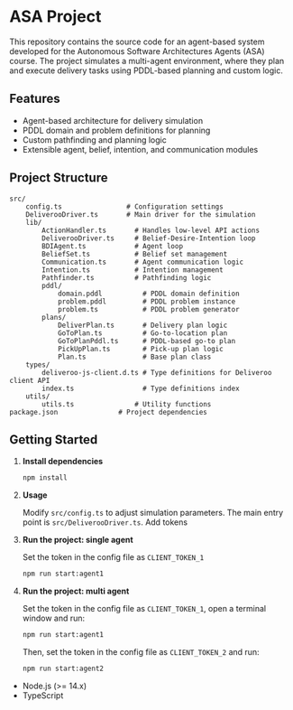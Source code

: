 # ASA Project

This repository contains the source code for an agent-based system developed for
the Autonomous Software Architectures Agents (ASA) course. The project simulates
a multi-agent environment, where they plan and execute delivery tasks using
PDDL-based planning and custom logic.

## Features

- Agent-based architecture for delivery simulation
- PDDL domain and problem definitions for planning
- Custom pathfinding and planning logic
- Extensible agent, belief, intention, and communication modules

## Project Structure

```
src/
	config.ts                # Configuration settings
	DeliverooDriver.ts       # Main driver for the simulation
	lib/
		ActionHandler.ts       # Handles low-level API actions
		DeliverooDriver.ts	   # Belief-Desire-Intention loop
		BDIAgent.ts            # Agent loop
		BeliefSet.ts           # Belief set management
		Communication.ts       # Agent communication logic
		Intention.ts           # Intention management
		Pathfinder.ts          # Pathfinding logic
		pddl/
			domain.pddl          # PDDL domain definition
			problem.pddl         # PDDL problem instance
			problem.ts           # PDDL problem generator
		plans/
			DeliverPlan.ts       # Delivery plan logic
			GoToPlan.ts          # Go-to-location plan
			GoToPlanPddl.ts      # PDDL-based go-to plan
			PickUpPlan.ts        # Pick-up plan logic
			Plan.ts              # Base plan class
	types/
		deliveroo-js-client.d.ts # Type definitions for Deliveroo client API
		index.ts                 # Type definitions index
	utils/
		utils.ts               # Utility functions
package.json               # Project dependencies
```

## Getting Started

1. **Install dependencies**

   ```bash
   npm install
   ```

2. **Usage**

   Modify `src/config.ts` to adjust simulation parameters. The main entry point is `src/DeliverooDriver.ts`.
   Add tokens

3. **Run the project: single agent**
   
   Set the token in the config file as `CLIENT_TOKEN_1`

   ```bash
   npm run start:agent1
   ```

4. **Run the project: multi agent**

   Set the token in the config file as `CLIENT_TOKEN_1`, open a terminal window
   and run:

   ```bash
   npm run start:agent1
   ```

   Then, set the token in the config file as `CLIENT_TOKEN_2`
   and run:

   ```bash
   npm run start:agent2
   ```

- Node.js (>= 14.x)
- TypeScript
